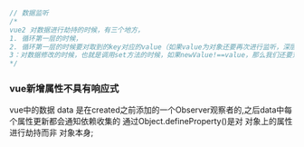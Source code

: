 ```javaScript
// 数据监听
/*
vue2 对数据进行劫持的时候，有三个地方，
1. 循环第一层的时候，
2. 循环第一层的时候要对取到的key对应的value（如果value为对象还要再次进行监听，深层递归），
3：对数据修改的时候，也就是调用set方法的时候，如果newValue!==value，那么我们还要对 newValue进行监听
*/
```
### vue新增属性不具有响应式
vue中的数据 data 是在created之前添加的一个Observer观察者的,之后data中每个属性更新都会通知依赖收集的
通过Object.defineProperty()是对 对象上的属性进行劫持而非 对象本身;
